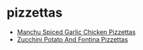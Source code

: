 # pizzettas

 * [Manchu Spiced Garlic Chicken Pizzettas](../../index/m/manchu-spiced-garlic-chicken-pizzettas-4278.json)
 * [Zucchini Potato And Fontina Pizzettas](../../index/z/zucchini-potato-and-fontina-pizzettas.json)
